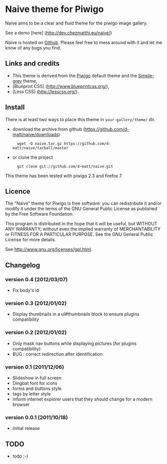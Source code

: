 Naive theme for Piwigo
============================

Naive aims to be a clear and fluid theme for the piwigo image gallery.

See a demo [here] (http://dev.chezmatthi.eu/naive/)

Naive is hosted on [Github](http://github.com/d-matt/naive). Please feel free to mess around with it and let me know of any bugs you find.


Links and credits
-----

* This theme is derived from the [Piwigo](http://piwigo.org/) default theme and the [Simple-grey](http://fr.piwigo.org/ext/extension_view.php?eid=308) theme,
* [Blueprint CSS] (http://www.blueprintcss.org/),
* [Less CSS] (http://lesscss.org/).


Install
-------
There is at least two ways to place this theme in ``your-gallery/theme/`` dir.

* download the archive from github (https://github.com/d-matt/naive/downloads) 

        wget -O naive.tar.gz https://github.com/d-matt/naive/tarball/master

* or clone the project 

        git clone git://github.com/d-matt/naive.git

This theme has been tested with piwigo 2.3 and firefox 7.


Licence
-------
The "Naïve"  theme for Piwigo is free software:  you can redistribute it
and/or  modify  it under  the  terms  of the  GNU  General  Public License  as
published by the Free Software Foundation.

This program  is distributed in the hope  that it will be  useful, but WITHOUT
ANY WARRANTY; without even the  implied warranty of MERCHANTABILITY or FITNESS
FOR A PARTICULAR PURPOSE. See the GNU General Public License for more details.

See <http://www.gnu.org/licenses/gpl.html>.


Changelog
---------

### version 0.4 (2012/03/07)

- Fix body's id

### version 0.3 (2012/01/02)

- Display thumbnails in a ul#thumbnails block to ensure plugins compatibility

### version 0.2 (2012/01/02)

- Only mask nav buttons while displaying pictures (for plugins compatibility)
- BUG : correct redirection after identification

### version 0.1 (2011/12/06)

- Slideshow in full screen
- Dingbat font for icons
- forms and buttons style
- tags by letter style
- inform internet explorer users that they should change for a modern browser

### version 0.0.1 (2011/10/18)

- Initial release


TODO
----

- todo ;-)

